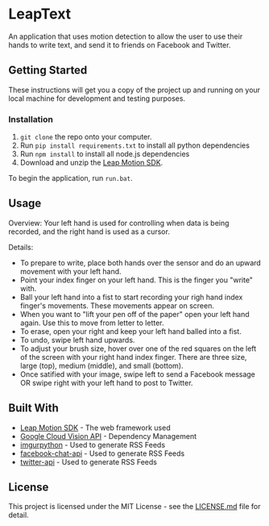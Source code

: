 # LeapText

An application that uses motion detection to allow the user to use their hands to write text, and send it to friends on Facebook and Twitter.

## Getting Started

These instructions will get you a copy of the project up and running on your local machine for development and testing purposes.


### Installation

1. `git clone` the repo onto your computer.
2. Run `pip install requirements.txt` to install all python dependencies
3. Run `npm install` to install all node.js dependencies
4. Download and unzip the [Leap Motion SDK](https://developer.leapmotion.com/get-started/).

To begin the application, run `run.bat`.

## Usage

Overview: Your left hand is used for controlling when data is being recorded, and the right hand is used as a cursor.

Details:
* To prepare to write, place both hands over the sensor and do an upward movement with your left hand.
* Point your index finger on your left hand. This is the finger you "write" with.
* Ball your left hand into a fist to start recording your righ hand index finger's movements. These movements appear on screen.
* When you want to "lift your pen off of the paper" open your left hand again. Use this to move from letter to letter.
* To erase, open your right and keep your left hand balled into a fist.
* To undo, swipe left hand upwards.
* To adjust your brush size, hover over one of the red squares on the left of the screen with your right hand index finger. There are three size, large (top), medium (middle), and small (bottom).
* Once satified with your image, swipe left to send a Facebook message OR swipe right with your left hand to post to Twitter.

## Built With

* [Leap Motion SDK](http://www.dropwizard.io/1.0.2/docs/) - The web framework used
* [Google Cloud Vision API](https://maven.apache.org/) - Dependency Management
* [imgurpython](https://rometools.github.io/rome/) - Used to generate RSS Feeds
* [facebook-chat-api](https://rometools.github.io/rome/) - Used to generate RSS Feeds
* [twitter-api](https://rometools.github.io/rome/) - Used to generate RSS Feeds

## License

This project is licensed under the MIT License - see the [LICENSE.md](LICENSE.md) file for detail.
